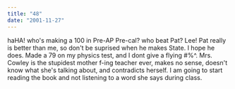 ```yaml
---
title: "48"
date: "2001-11-27"
---
```


haHA! who's making a 100 in Pre-AP Pre-cal? who beat Pat? Lee! Pat really is better than me, so don't be suprised when he makes State. I hope he does. Made a 79 on my physics test, and I dont give a flying #%^. Mrs. Cowley is the stupidest mother f-ing teacher ever, makes no sense, doesn't know what she's talking about, and contradicts herself. I am going to start reading the book and not listening to a word she says during class.
